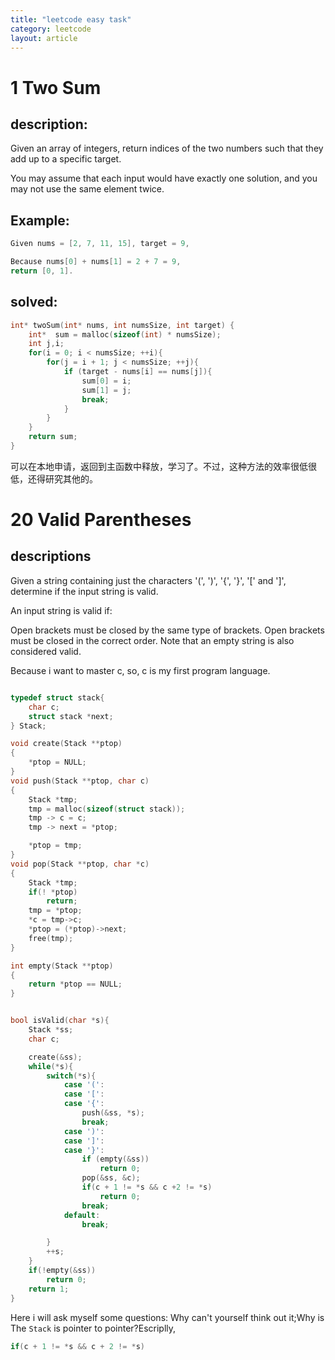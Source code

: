 ```yaml
---
title: "leetcode easy task"
category: leetcode
layout: article
---
```


# 1 Two Sum
## description:

Given an array of integers, return indices of the two numbers such that they add up to a specific target.

You may assume that each input would have exactly one solution, and you may not use the same element twice.

## Example:
```c
Given nums = [2, 7, 11, 15], target = 9,

Because nums[0] + nums[1] = 2 + 7 = 9,
return [0, 1].
```

## solved:

```c
int* twoSum(int* nums, int numsSize, int target) {
	int*  sum = malloc(sizeof(int) * numsSize);
	int j,i;
	for(i = 0; i < numsSize; ++i){
		for(j = i + 1; j < numsSize; ++j){
			if (target - nums[i] == nums[j]){
				sum[0] = i;
	 			sum[1] = j;
				break;
			}
		}
	}
	return sum;
}

```

可以在本地申请，返回到主函数中释放，学习了。不过，这种方法的效率很低很低，还得研究其他的。

# 20 Valid Parentheses

## descriptions
Given a string containing just the characters '(', ')', '{', '}', '[' and ']', determine if the input string is valid.

An input string is valid if:

Open brackets must be closed by the same type of brackets.
Open brackets must be closed in the correct order.
Note that an empty string is also considered valid.

Because i want to master c, so, c is my first program language.

```c

typedef struct stack{
	char c;
	struct stack *next;
} Stack;

void create(Stack **ptop)
{
	*ptop = NULL;
}
void push(Stack **ptop, char c)
{
	Stack *tmp;
	tmp = malloc(sizeof(struct stack));
	tmp -> c = c;
	tmp -> next = *ptop;

	*ptop = tmp;
}
void pop(Stack **ptop, char *c)
{
	Stack *tmp;
	if(! *ptop)
		return;
	tmp = *ptop;
	*c = tmp->c;
	*ptop = (*ptop)->next;
	free(tmp);
}

int empty(Stack **ptop)
{
	return *ptop == NULL;
}


bool isValid(char *s){
	Stack *ss;
	char c;

	create(&ss);
	while(*s){
		switch(*s){
			case '(':
			case '[':
			case '{':
				push(&ss, *s);
				break;
			case ')':
			case ']':
			case '}':
				if (empty(&ss))
					return 0;
				pop(&ss, &c);
				if(c + 1 != *s && c +2 != *s)
					return 0;
				break;
			default:
				break;

		}
		++s;
	}
	if(!empty(&ss))
		return 0;
	return 1;
}
```
Here i will ask myself some questions:
Why can't yourself think out it;Why is The ``Stack`` is pointer to pointer?Escriplly,

```c
if(c + 1 != *s && c + 2 != *s)
```
